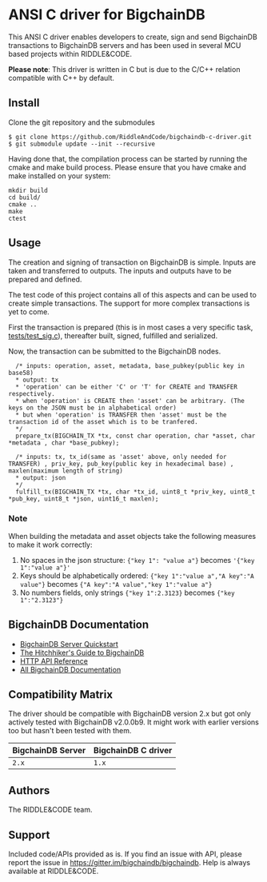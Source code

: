 <!---
Copyright RiddleandCode
--->


# ANSI C driver for BigchainDB

This ANSI C driver enables developers to create, sign and send BigchainDB transactions to BigchainDB servers and has been used in several MCU based projects within RIDDLE&CODE.

**Please note**: This driver is written in C but is due to the C/C++ relation compatible with C++ by default. 


## Install


Clone the git repository and the submodules

```
$ git clone https://github.com/RiddleAndCode/bigchaindb-c-driver.git
$ git submodule update --init --recursive
```

Having done that, the compilation process can be started by running the cmake and make build process. 
Please ensure that you have cmake and make installed on your system:

```
mkdir build
cd build/
cmake ..
make
ctest
```


## Usage

The creation and signing of transaction on BigchainDB is simple. Inputs are taken and transferred to outputs. 
The inputs and outputs have to be prepared and defined. 


The test code of this project contains all of this aspects and can be used to create simple transactions. The support for more complex transactions is yet to come.

First the transaction is prepared (this is in most cases a very specific task, [tests/test_sig.c](https://github.com/RiddleAndCode/bigchaindb-c-driver/blob/master/tests/test_sig.c#L38)), thereafter
built, signed, fulfilled and serialized. 

Now, the transaction can be submitted to the BigchainDB nodes.

```
  /* inputs: operation, asset, metadata, base_pubkey(public key in base58)
  * output: tx
  * 'operation' can be either 'C' or 'T' for CREATE and TRANSFER respectively.
  * when 'operation' is CREATE then 'asset' can be arbitrary. (The keys on the JSON must be in alphabetical order)
  * but when 'operation' is TRANSFER then 'asset' must be the transaction id of the asset which is to be tranfered.
  */
  prepare_tx(BIGCHAIN_TX *tx, const char operation, char *asset, char *metadata , char *base_pubkey);
  
  /* inputs: tx, tx_id(same as 'asset' above, only needed for TRANSFER) , priv_key, pub_key(public key in hexadecimal base) , maxlen(maximum length of string)
  * output: json
  */
  fulfill_tx(BIGCHAIN_TX *tx, char *tx_id, uint8_t *priv_key, uint8_t *pub_key, uint8_t *json, uint16_t maxlen);

```


### Note
When building the metadata and asset objects take the following measures to make it work correctly:
1. No spaces in the json structure: ```{"key 1": "value a"}``` becomes ```'{"key 1":"value a"}'```
2. Keys should be alphabetically ordered: ```{"key 1":"value a","A key":"A value"}``` becomes ```{"A key":"A value","key 1":"value a"}```
3. No numbers fields, only strings ```{"key 1":2.3123}``` becomes ```{"key 1":"2.3123"}```




## BigchainDB Documentation

* [BigchainDB Server Quickstart](http://docs.bigchaindb.com/projects/server/en/latest/quickstart.html)
* [The Hitchhiker's Guide to BigchainDB](https://www.bigchaindb.com/developers/guide/)
* [HTTP API Reference](http://docs.bigchaindb.com/projects/server/en/latest/http-client-server-api.html)
* [All BigchainDB Documentation](https://docs.bigchaindb.com/en/latest/)



## Compatibility Matrix

The driver should be compatible with BigchainDB version 2.x but got only actively tested with BigchainDB v2.0.0b9. It might work with earlier versions too but hasn't been tested with them.

| BigchainDB Server | BigchainDB C driver |
| ----------------- |------------------------------|
| `2.x`             | `1.x`                      |


## Authors

The RIDDLE&CODE team.


## Support

Included code/APIs provided as is. 
If you find an issue with API, please report the issue in https://gitter.im/bigchaindb/bigchaindb. 
Help is always available at RIDDLE&CODE.
 

